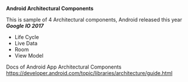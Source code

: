 **Android Architectural Components**

This is sample of 4 Architectural components, Android released this year **_Google IO 2017_**
- Life Cycle
- Live Data
- Room
- View Model

Docs of Android App Architectural Components 
https://developer.android.com/topic/libraries/architecture/guide.html